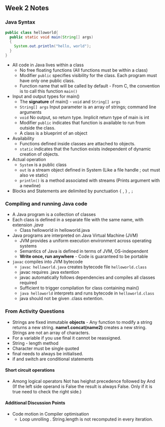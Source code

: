 ## Week 2 Notes 

### Java Syntax 

```Java
public class helloworld{
  public static void main(String[] args)
  {
    System.out.println("hello, world");
  }
}
```
* All code in Java lives within a class
  - No free floating functions (All functions must be within a class)
  - Modifier `public` specifies visibility for the class. Each program must have only one public class.
  - Function name that will be called by default - From C, the convention is to call this function `main()`
* Input and output types for main()
  - The **signature** of main() - `void` and `String[] args` 
  - `String[] args` Input parameter is an array of strings; command line arguments 
  - `void` No output, so return type. Implicit return type of main is int
  - Modifier `public` indicates that function is available to run from outside the class.
  - A class is a blueprint of an object
* Availability 
  - Functions defined inside classes are attached to objects.
  - `static` indicates that the function exists independent of dynamic creation of objects.
* Actual operation
  - `System` is a public class
  - `out` is a stream object defined in System (Like a file handle ; out must also ve static)
  - `println()` is a method associated with streams (Prints argument with a newline)
* Blocks and Statements are delimited by punctuation `{` , `}` , `;`
### Compiling and running Java code
* A Java program is a collection of classes
* Each class is defined in a separate file with the same name, with extension *.java*
  - Class helloworld in helloworld.java
* Java programs are interpreted on Java Virtual Machine (JVM)
  - JVM provides a uniform execution environment across operating systems
  - Semantics of Java is defined in terms of JVM, OS-independent
  - **Write once, run anywhere** - Code is guaranteed to be portable
* `javac` compiles into JVM bytecode
  - `javac helloworld.java` creates bytecode file `helloworld.class` 
  - javac requires .java extention
  - javac automatically follows dependencies and compiles all classes required
  - Sufficient to trigger compilation for class containing main()
  - `java helloworld` interprets and runs bytecode in `helloworld.class`
  - java should not be given .class extention.

### From Activity Questions 
* Strings are fixed immutable **objects** - Any function to modify a string returns a new string. **name1.concat(name2)** creates a new string. Strings are not an array of characters.
* For a variable if you use final it cannot be reassigned.
* String - length method 
* Character must be single quoted 
* final needs to always be initialised. 
* if and switch are conditional statements
#### Short circuit operations 
* Among logical operators Not has heighst precedence followed by And (If the left side operand is False the result is always False. Only if it is true need to check the right side.)

#### Additional Discussion Points
* Code motion in Compiler optimisation 
  - Loop unrolling . String.length is not recomputed in every iteration.
